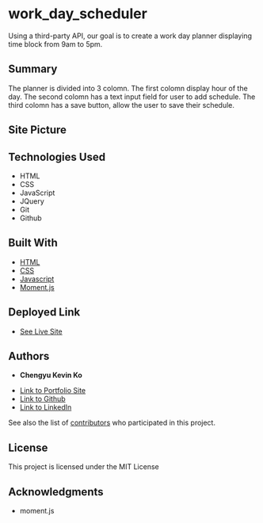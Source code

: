 # work_day_scheduler

Using a third-party API, our goal is to create a work day planner displaying time block from 9am to 5pm.

## Summary

The planner is divided into 3 colomn. The first colomn display hour of the day. The second colomn has a text input field for user to add schedule. The third colomn has a save button, allow the user to save their schedule.

## Site Picture




## Technologies Used
- HTML
- CSS
- JavaScript
- JQuery
- Git
- Github


## Built With

* [HTML](https://developer.mozilla.org/en-US/docs/Web/HTML)
* [CSS](https://developer.mozilla.org/en-US/docs/Web/CSS)
* [Javascript](https://developer.mozilla.org/en-US/docs/Web/JavaScript)
* [Moment.js](https://momentjs.com/)

## Deployed Link

* [See Live Site](#)


## Authors

* **Chengyu Kevin Ko** 

- [Link to Portfolio Site](#)
- [Link to Github](https://github.com/kokevin678)
- [Link to LinkedIn](https://www.linkedin.com/)

See also the list of [contributors](https://github.com/your/project/contributors) who participated in this project.

## License

This project is licensed under the MIT License 

## Acknowledgments

* moment.js

